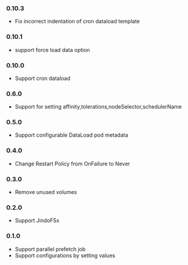 ### 0.10.3
- Fix incorrect indentation of cron dataload template

### 0.10.1
- support force load data option

### 0.10.0
- Support cron dataload

### 0.6.0
- Support for setting affinity,tolerations,nodeSelector,schedulerName
### 0.5.0

- Support configurable DataLoad pod metadata

### 0.4.0

- Change Restart Policy from OnFailure to Never

### 0.3.0
- Remove unused volumes

### 0.2.0
- Support JindoFSx

### 0.1.0

- Support parallel prefetch job
- Support configurations by setting values
